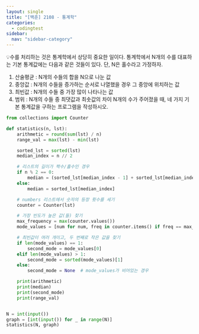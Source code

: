 ```yaml
---
layout: single
title: "[백준] 2108 - 통계학"
categories:
  - codingtest
sidebar:
  nav: "sidebar-category"
---
```


💡수를 처리하는 것은 통계학에서 상당히 중요한 일이다. 통계학에서 N개의 수를 대표하는 기본 통계값에는 다음과 같은 것들이 있다. 단, N은 홀수라고 가정하자.
1. 산술평균 : N개의 수들의 합을 N으로 나눈 값
2. 중앙값 : N개의 수들을 증가하는 순서로 나열했을 경우 그 중앙에 위치하는 값
3. 최빈값 : N개의 수들 중 가장 많이 나타나는 값
4. 범위 : N개의 수들 중 최댓값과 최솟값의 차이
N개의 수가 주어졌을 때, 네 가지 기본 통계값을 구하는 프로그램을 작성하시오.

``` python
from collections import Counter

def statistics(n, lst):
    arithmetic = round(sum(lst) / n)
    range_val = max(lst) - min(lst)

    sorted_lst = sorted(lst)
    median_index = n // 2

    # 리스트의 길이가 짝수/홀수인 경우
    if n % 2 == 0:
        median = (sorted_lst[median_index - 1] + sorted_lst[median_index]) / 2
    else:
        median = sorted_lst[median_index]

    # numbers 리스트에서 숫자의 등장 횟수를 세기
    counter = Counter(lst)

    # 가장 빈도가 높은 값(들) 찾기
    max_frequency = max(counter.values())
    mode_values = [num for num, freq in counter.items() if freq == max_frequency]

    # 최빈값이 여러 개이고, 두 번째로 작은 값을 찾기
    if len(mode_values) == 1:
        second_mode = mode_values[0]
    elif len(mode_values) > 1:
        second_mode = sorted(mode_values)[1]
    else:
        second_mode = None  # mode_values가 비어있는 경우

    print(arithmetic)
    print(median)
    print(second_mode)
    print(range_val)


N = int(input())
graph = [int(input()) for _ in range(N)]
statistics(N, graph)
```
